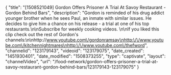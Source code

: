 {
    "title": "[1508521049] Gordon Offers Prisoner A Trial At Savoy Restaurant - Gordon Behind Bars",
    "description": "Gordon is reminded of his drug addict younger brother when he sees Paul, an inmate with similar issues. He decides to give him a chance on his release - a trial at one of his top restaurants.\n\nSubscribe for weekly cooking videos. \n\nIf you liked this clip check out the rest of Gordon's channels:\n\nhttp:\/\/www.youtube.com\/gordonramsay\nhttp:\/\/www.youtube.com\/kitchennightmares\nhttp:\/\/www.youtube.com\/thefword",
    "channelid": "123179143",
    "videoid": "123179075",
    "date_created": "1451930401",
    "date_modified": "1508373255",
    "type": "captivate",
    "layout": "channelVideo",
    "url": "\/food-network\/gordon-offers-prisoner-a-trial-at-savoy-restaurant-gordon-behind-bars\/123179143-123179075"
}
